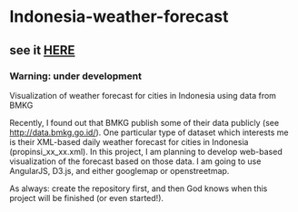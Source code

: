 # Indonesia-weather-forecast
## see it [HERE](http://wicaksana.github.io/Indonesia-weather-forecast/)
### Warning: under development
Visualization of weather forecast for cities in Indonesia using data from BMKG

Recently, I found out that BMKG publish some of their data publicly (see http://data.bmkg.go.id/). One particular type of dataset which interests me is their XML-based daily weather forecast for cities in Indonesia (propinsi_xx_xx.xml). In this project, I am planning to develop web-based visualization of the forecast based on those data. I am going to use AngularJS, D3.js, and either googlemap or openstreetmap.

As always: create the repository first, and then God knows when this project will be finished (or even started!).


